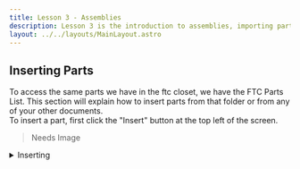 ```yaml
---
title: Lesson 3 - Assemblies
description: Lesson 3 is the introduction to assemblies, importing parts, and basic mates.
layout: ../../layouts/MainLayout.astro
---
```

## Inserting Parts
To access the same parts we have in the ftc closet, we have the FTC Parts List. This section will explain how to insert parts from that folder or from any of your other documents.  
To insert a part, first click the "Insert" button at the top left of the screen.
> Needs Image


<details><summary>Inserting </summary>
  test test test
<details>

## Mates/Constraints
### Fasten Mate
Mate but basic.

### Revolute Mate
Mate but spinny.
